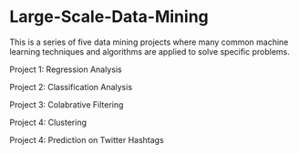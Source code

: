 # Large-Scale-Data-Mining
This is a series of five data mining projects where many common machine learning techniques and algorithms are applied to solve specific problems.

Project 1: Regression Analysis

Project 2: Classification Analysis

Project 3: Colabrative Filtering

Project 4: Clustering

Project 4: Prediction on Twitter Hashtags
